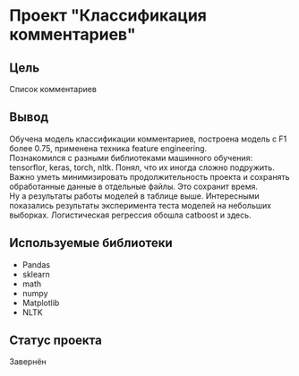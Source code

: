 # Проект "Классификация комментариев"

## Цель
Список комментариев

## Вывод
Обучена модель классификации комментариев, построена модель с F1 более 0.75,
применена техника feature engineering.  
Познакомился с разными библиотеками машинного обучения: tensorflor, keras, torch, nltk. Понял, что их иногда сложно подружить.  
Важно уметь минимизировать продолжительность проекта и сохранять обработанные данные в отдельные файлы. Это сохранит время.  
Ну а результаты работы моделей в таблице выше. Интересными показались результаты эксперимента теста моделей на небольших выборках. Логистическая регрессия обошла catboost и здесь.  

## Используемые библиотеки
- Pandas
- sklearn
- math
- numpy
- Matplotlib
- NLTK  
  
## Статус проекта  
Завернён
